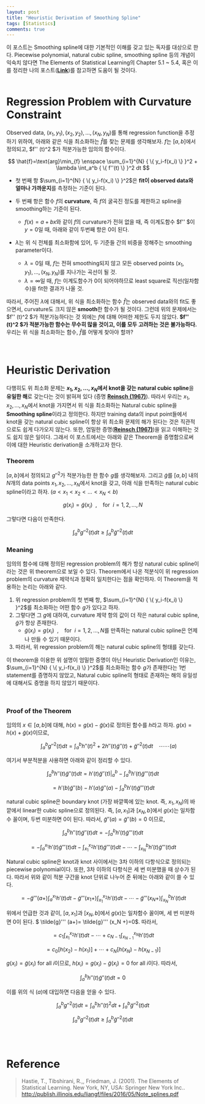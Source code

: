 ```yaml
---
layout: post
title: "Heuristic Derivation of Smoothing Spline"
tags: [Statistics]
comments: true
---
```


이 포스트는 Smoothing spline에 대한 기본적인 이해를 갖고 있는 독자를 대상으로 한다. Piecewise polynomial, natural cubic spline, smoothing spline 등의 개념이 익숙치 않다면 The Elements of Statistical Learning의 Chapter 5.1 ~ 5.4, 혹은 이를 정리한 나의 포스트(**[Link](https://lee-jaejoon.github.io/ESL-5/)**)를 참고하면 도움이 될 것이다.  
<br>
# Regression Problem with Curvature Constraint

Observed data, $(x_1,y_1),(x_2,y_2),...,(x_N,y_N)$를 통해 regression function을 추정하기 위하여, 아래와 같은 식을 최소화하는 $\hat{f}$를 찾는 문제를 생각해보자. $f$는 $[a,b]$에서 정의되고, $f'' (t)^2 $가 적분가능한 임의의 함수이다.

$$
\hat{f}=\text{arg}\min_{f} \enspace \sum_{i=1}^{N} { \{ y_i-f(x_i) \} }^2 + \lambda \int_a^b { \{ f''(t) \} }^2 dt
$$

 * 첫 번째 항 $\sum_{i=1}^{N} { \{ y_i-f(x_i) \} }^2$은 **fit이 observed data와 얼마나 가까운지**를 측정하는 기준이 된다.

 * 두 번째 항은 함수 $f$의 **curvature**, 즉 $f$의 굴곡진 정도를 제한하고 spline을 smoothing하는 기준이 된다.
	 * $f(x)=a+bx$와 같이 $f$의 curvature가 전혀 없을 때, 즉 이계도함수 $f'' $이 $y=0$일 때, 아래와 같이 두번째 항은 0이 된다.

 * $\lambda$는 위 식 전체를 최소화함에 있어, 두 기준들 간의 비중을 정해주는 smoothing parameter이다.
	 * $\lambda=0$일 때, $f$는 전혀 smoothing되지 않고 모든 observed points $(x_1,y_1),...,(x_N,y_N)$를 지나가는 곡선이 될 것.
	 * $\lambda=\infty$일 때, $f$는 이계도함수가 $0$이 되어야하므로 least square로 직선(일차함수)을 fit한 결과가 나올 것.

따라서, 주어진 $\lambda$에 대해서, 위 식을 최소화하는 함수 $\hat{f}$는 observed data와의 fit도 좋으면서, curvature도 크지 않은 **smooth**한 함수가 될 것이다. 그런데 위의 문제에서는 $f'' (t)^2 $가 적분가능하다는 것 외에는 $f$에 대해 어떠한 제한도 두지 않았다. **$f'' (t)^2 $가 적분가능한 함수는 무수히 많을 것이고, 이를 모두 고려하는 것은 불가능하다.** 우리는 위 식을 최소화하는 함수, $\hat{f}$를 어떻게 찾아야 할까?  
<br>
<br>

# Heuristic Derivation

다행히도 위 최소화 문제는 **$x_1,x_2, ...,x_N$에서 knot을 갖는 natural cubic spline**을 **유일한 해**로 갖는다는 것이 밝혀져 있다 (증명 **[Reinsch (1967)](https://link.springer.com/content/pdf/10.1007/BF02162161.pdf)**). 따라서 우리는 $x_1,x_2, ...,x_N$에서 knot을 가지면서 위 식을 최소화하는 Natural cubic spline을 **Smoothing spline**이라고 정의한다. 하지만 training data의 input point들에서 knot을 갖는 natural cubic spline이 항상 위 최소화 문제의 해가 된다는 것은 직관적으로도 쉽게 다가오지 않는다. 또한, 엄밀한 증명(**[Reinsch (1967)](https://link.springer.com/content/pdf/10.1007/BF02162161.pdf)**)을 읽고 이해하는 것도 쉽지 않은 일이다. 그래서 이 포스트에서는 아래와 같은 Theorem을 증명함으로써 이에 대한 Heuristic derivation을 소개하고자 한다.  

### Theorem
$[a,b]$에서 정의되고 $g'' ^2$가 적분가능한 한 함수 $g$를 생각해보자. 그리고 $\tilde{g}$를 $[a,b]$ 내의 $N$개의 data points $x_1, x_2, ..., x_N$에서 knot을 갖고, 아래 식을 만족하는 natural cubic spline이라고 하자. ($a < x_1 < x_2 < ...< x_N < b$)

$$
g(x_i)=\tilde{g}(x_i) \enspace , \enspace \enspace \text{for} \enspace  i=1,2,...,N
$$

그렇다면 다음이 만족한다.

$$
\int_a^b g''^2(t)dt \ge \int_a^b \tilde{g}''^2 (t)dt
$$

### Meaning

임의의 함수에 대해 정의된 regression problem의 해가 항상 natural cubic spline이라는 것은 위 theorem으로 보일 수 있다. Theorem에서 나온 적분식이 위 regression problem의 curvature 제약식과 정확히 일치한다는 점을 확인하자. 이 Theorem을 적용하는 논리는 아래와 같다.  
  
 1. 위 regression problem의 첫 번째 항, $\sum_{i=1}^{N} { \{ y_i-f(x_i) \} }^2$를 최소화하는 어떤 함수 $g$가 있다고 하자.
 2. 그렇다면 그 $g$에 대하여, curvature 제약 항의 값이 더 작은 natural cubic spline, $\tilde{g}$가 항상 존재한다.
	 * $\tilde{g}(x_i)=g(x_i)\enspace , \enspace \enspace \text{for} \enspace  i=1,2,...,N$를 만족하는 natural cubic spline은 언제나 만들 수 있기 때문이다.
 3. 따라서, 위 regression problem의 해는 natural cubic spline의 형태를 갖는다.  
  
이 theorem을 이용한 위 설명이 엄밀한 증명이 아닌 Heuristic Derivation인 이유는, $\sum_{i=1}^{N} { \{ y_i-f(x_i) \} }^2$를 최소화하는 함수 $g$가 존재한다는 1번 statement를 증명하지 않았고, Natural cubic spline의 형태로 존재하는 해의 유일성에 대해서도 증명을 하지 않았기 때문이다.  

<br>

### Proof of the Theorem
임의의 $x \in [a,b]$에 대해, $h(x)=g(x)-\tilde{g}(x)$로 정의된 함수를 $h$라고 하자. $g(x)=h(x)+\tilde{g}(x)$이므로,

$$
\enspace \enspace \enspace \enspace \int_a^b g''^2(t)dt = \int_a^b h''(t)^2+2 h''(t) \tilde{g}''(t)+\tilde{g}''^2(t) dt \enspace \enspace \cdots \cdots(a)
$$

여기서 부분적분을 사용하면 아래와 같이 정리할 수 있다.

$$
\int_a^b h''(t) \tilde{g}''(t) dt = \left. h'(t) \tilde{g}''(t) \right|_{a}^{b} - \int_a^b h'(t) \tilde{g}'''(t) dt
$$

$$
= h'(b) \tilde{g}''(b) -h'(a) \tilde{g}''(a) - \int_a^b h'(t) \tilde{g}'''(t) dt
$$

natural cubic spline은 boundary knot (가장 바깥쪽에 있는 knot. 즉, $x_1,x_N$)의 바깥에서 linear한 cubic spline으로 정의된다. 즉,  $[a,x_1]$과 $[x_N,b]$에서 $g(x)$는 일차함수 꼴이며, 두번 미분하면 0이 된다. 따라서, $\tilde{g}'' (a)=\tilde{g}'' (b)=0$ 이므로,

$$
\int_a^b h''(t) \tilde{g}''(t) dt = - \int_a^b h'(t) \tilde{g}'''(t) dt
$$

$$
= - \int_a^{x_1} h'(t) \tilde{g}'''(t) dt - \int_{x_1}^{x_2} h'(t) \tilde{g}'''(t) dt - \cdots - \int_{x_N}^{b} h'(t) \tilde{g}'''(t) dt
$$

Natural cubic spline은 knot과 knot 사이에서는 3차 이하의 다항식으로 정의되는 piecewise polynomial이다. 또한, 3차 이하의 다항식은 세 번 미분했을 때 상수가 된다. 따라서 위와 같이 적분 구간을 knot 단위로 나누어 준 뒤에는 아래와 같이 쓸 수 있다.

$$
= - \tilde{g}'''(a+)\int_a^{x_1} h'(t)  dt - \tilde{g}'''(x_1 +) \int_{x_1}^{x_2} h'(t) dt - \cdots - \tilde{g}'''(x_N +)\int_{x_N}^{b} h'(t) dt
$$

위에서 언급한 것과 같이, $[a,x_1]$과 $[x_N,b]$에서 $g(x)$는 일차함수 꼴이며, 세 번 미분하면 0이 된다. $ \tilde{g}''' (a+)= \tilde{g}''' (x_N +)=0$. 따라서,

$$
= c_1 \int_{x_1}^{x_2} h'(t) dt - \cdots +c_{N-1} \int_{x_{N-1}}^{x_N} h'(t) dt
$$

$$
= c_0[h(x_2)-h(x_1)]+ \cdots +c_N [h(x_N)-h(x_{N-1})]
$$

$g(x_i)=\tilde{g}(x_i)$ for all $i$이므로, $h(x_i)=g(x_i)-\tilde{g}(x_i)=0$ for all $i$이다. 따라서,

$$
\int_a^b h''(t) \tilde{g}''(t) dt = 0
$$

이를 위의 식 $(a)$에 대입하면 다음을 얻을 수 있다.

$$
\int_a^b g''^2(t)dt = \int_a^b h''(t)^2 dt + \int_a^b  \tilde{g}''^2(t) dt
$$

$$
\int_a^b g''^2(t)dt \ge \int_a^b  \tilde{g}''^2(t) dt
$$

<br>
<br>

# Reference
> Hastie, T., Tibshirani, R.,, Friedman, J. (2001). The Elements of Statistical Learning. New York, NY, USA: Springer New York Inc..  
> http://publish.illinois.edu/liangf/files/2016/05/Note_splines.pdf

